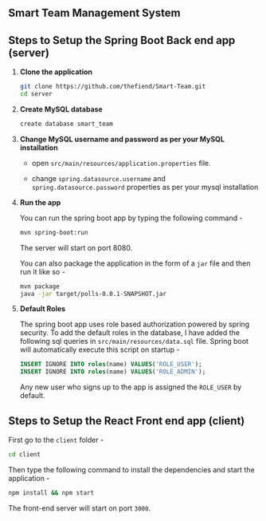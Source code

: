## Smart Team Management System

## Steps to Setup the Spring Boot Back end app (server)

1. **Clone the application**

	```bash
	git clone https://github.com/thefiend/Smart-Team.git
	cd server
	```

2. **Create MySQL database**

	```bash
	create database smart_team
	```

3. **Change MySQL username and password as per your MySQL installation**

	+ open `src/main/resources/application.properties` file.

	+ change `spring.datasource.username` and `spring.datasource.password` properties as per your mysql installation

4. **Run the app**

	You can run the spring boot app by typing the following command -

	```bash
	mvn spring-boot:run
	```

	The server will start on port 8080.

	You can also package the application in the form of a `jar` file and then run it like so -

	```bash
	mvn package
	java -jar target/polls-0.0.1-SNAPSHOT.jar
	```
5. **Default Roles**
	
	The spring boot app uses role based authorization powered by spring security. To add the default roles in the database, I have added the following sql queries in `src/main/resources/data.sql` file. Spring boot will automatically execute this script on startup -

	```sql
	INSERT IGNORE INTO roles(name) VALUES('ROLE_USER');
	INSERT IGNORE INTO roles(name) VALUES('ROLE_ADMIN');
	```

	Any new user who signs up to the app is assigned the `ROLE_USER` by default.

## Steps to Setup the React Front end app (client)

First go to the `client` folder -

```bash
cd client
```

Then type the following command to install the dependencies and start the application -

```bash
npm install && npm start
```

The front-end server will start on port `3000`.
